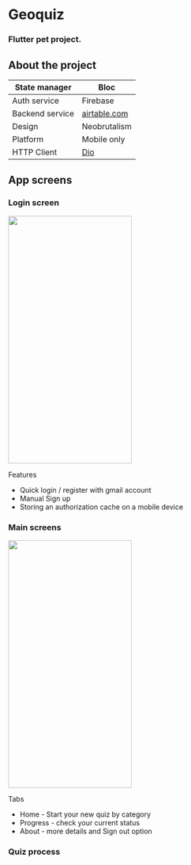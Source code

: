 # Geoquiz

### Flutter pet project.

## About the project

| State manager   | Bloc                                       |
|-----------------|--------------------------------------------|
| Auth service    | Firebase                                   |
| Backend service | [airtable.com](https://airtable.com/)      |
| Design          | Neobrutalism                               |
| Platform        | Mobile only                                |
| HTTP Client     | [Dio](https://github.com/flutterchina/dio) |

## App screens
### Login screen
<img src="https://user-images.githubusercontent.com/36426291/179362087-29a213d2-7e4b-4c91-a95d-5c11c5772ab8.png" width="250" height="500">

Features 
- Quick login / register with gmail account
- Manual Sign up
- Storing an authorization cache on a mobile device

### Main screens

<img src="https://user-images.githubusercontent.com/36426291/179363474-2f5fc40d-3767-468e-aeee-0624d1def735.gif" width="250" height="500">

Tabs
- Home - Start your new quiz by category
- Progress - check your current status
- About - more details and Sign out option

### Quiz process
